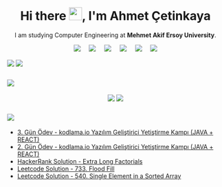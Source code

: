 <h1 align='center'> Hi there <img src="https://user-images.githubusercontent.com/53148314/120832912-d7576900-c569-11eb-8de9-71da3412c259.gif" height="30">, I'm Ahmet Çetinkaya</h1>

<p align='center'>
  I am studying Computer Engineering at <b>Mehmet Akif Ersoy University</b>. 
</p>

<p align='center'>
  <a href="https://gist.github.com/ahmet-cetinkaya"><img src="https://img.shields.io/badge/gist-100000?style=for-the-badge&logo=github&logoColor=white" /></a>&nbsp;&nbsp;&nbsp;&nbsp;
  <a href="https://twitter.com/ahmet4cetinkaya"><img src="https://img.shields.io/badge/twitter-%231DA1F2.svg?&style=for-the-badge&logo=twitter&logoColor=white" /></a>&nbsp;&nbsp;&nbsp;&nbsp;
  <a href="https://www.linkedin.com/in/ahmet-cetinkaya/"><img src="https://img.shields.io/badge/linkedin-%230077B5.svg?&style=for-the-badge&logo=linkedin&logoColor=white" /></a>&nbsp;&nbsp;&nbsp;&nbsp;
 <a href="mailto:ahmet4cetinkaya@outlook.com"><img src="https://img.shields.io/badge/Outlook-0078D4.svg?&style=for-the-badge&logo=microsoft%20outlook&logoColor=white" /></a>&nbsp;&nbsp;&nbsp;&nbsp;
 <a href="https://ahmetcetinkaya.info/"><img src="https://img.shields.io/badge/ahmetcetinkaya.info-F4D03E.svg?&style=for-the-badge&logo=Cliqz&logoColor=black" /></a>&nbsp;&nbsp;&nbsp;&nbsp;
  <a href="#"><img src="https://estruyf-github.azurewebsites.net/api/VisitorHit?user=ahmet-cetinkaya&countColor=%237B1E7A" /></a>
</p>


<a href="https://github.com/ahmet-cetinkaya"><img align="center" src="https://github-readme-stats.vercel.app/api?username=ahmet-cetinkaya&show_icons=true&bg_color=0d1117&text_color=bdc3c7&title_color=F4D03E&icon_color=F4D03E&hide_border=true" /></a>
<a href="https://github.com/ahmet-cetinkaya"><img align="center" src="https://github-readme-stats.vercel.app/api/top-langs/?username=ahmet-cetinkaya&bg_color=0d1117&text_color=bdc3c7&title_color=F4D03E&hide_border=true&layout=compact&langs_count=10" /></a>

<p align="center">
  
</p>

## <a href="https://github.com/ahmet-cetinkaya?tab=repositories"><img src="https://img.shields.io/badge/I'm working on-100000?style=for-the-badge&logo=github&logoColor=white" /></a>

<p align='center'>
<a href="https://github.com/ahmet-cetinkaya/hrms-project-backend"><img align="center" src="https://github-readme-stats.vercel.app/api/pin/?username=ahmet-cetinkaya&repo=hrms-project-backend&title_color=fff&icon_color=F4D03E&text_color=9f9f9f&bg_color=0d1117&border_color=30363D" /></a>
  <a href="https://github.com/ahmet-cetinkaya/hrms-project-frontend"><img align="center" src="https://github-readme-stats.vercel.app/api/pin/?username=ahmet-cetinkaya&repo=hrms-project-frontend&title_color=fff&icon_color=F4D03E&text_color=9f9f9f&bg_color=0d1117&border_color=30363D" /></a>
</p>

## <a href="https://gist.github.com/ahmet-cetinkaya"><img src="https://img.shields.io/badge/Latest-Gists-100000?style=for-the-badge&logo=github&logoColor=white" /></a>

<!-- GISTS:START -->
- [3. Gün Ödev - kodlama.io Yazılım Geliştirici Yetiştirme Kampı (JAVA + REACT)](https://gist.github.com/ahmet-cetinkaya/8344a7e085c9ffcd9b681b8e52dd96fb)
- [2. Gün Ödev - kodlama.io Yazılım Geliştirici Yetiştirme Kampı (JAVA + REACT)](https://gist.github.com/ahmet-cetinkaya/0cc03d7a1b4bfa77d71ec2510da5f4b0)
- [HackerRank Solution - Extra Long Factorials](https://gist.github.com/ahmet-cetinkaya/562d0d4751780f98e1b81bc969c6b405)
- [Leetcode Solution - 733. Flood Fill](https://gist.github.com/ahmet-cetinkaya/d4af5e8014d3487d34ec288defe71e78)
- [Leetcode Solution - 540. Single Element in a Sorted Array](https://gist.github.com/ahmet-cetinkaya/a71c1f7280d75f5dcf12d23f9fdd7e9a)
<!-- GISTS:END -->
